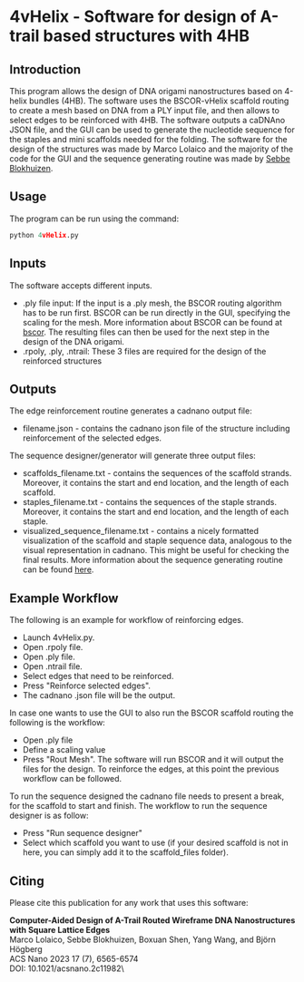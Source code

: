 # 4vHelix - Software for design of A-trail based structures with 4HB

## Introduction
This program allows the design of DNA origami nanostructures based on 4-helix bundles (4HB). The software uses the BSCOR-vHelix scaffold routing to create a mesh based on DNA from a PLY input file, and then allows to select edges to be reinforced with 4HB. The software outputs a caDNAno JSON file, and the GUI can be used to generate the nucleotide sequence for the staples and mini scaffolds needed for the folding.
The software for the design of the structures was made by Marco Lolaico and the majority of the code for the GUI and the sequence generating routine was made by [Sebbe Blokhuizen](https://github.com/SBlokhuizen).

## Usage
The program can be run using the command:
```python
python 4vHelix.py
```

## Inputs 
The software accepts different inputs.

- .ply file input: If the input is a .ply mesh, the BSCOR routing algorithm has to be run first. BSCOR can be run directly in the GUI, specifying the scaling for the mesh. More information about BSCOR can be found at [bscor](https://github.com/mohamma1/bscor). The resulting files can then be used for the next step in the design of the DNA origami. 
- .rpoly, .ply, .ntrail: These 3 files are required for the design of the reinforced structures

## Outputs
The edge reinforcement routine generates a cadnano output file:
- filename.json - contains the cadnano json file of the structure including reinforcement of the selected edges.

The sequence designer/generator will generate three output files:

- scaffolds_filename.txt - contains the sequences of the scaffold strands. Moreover, it contains the start and end location, and the length of each scaffold.
- staples_filename.txt - contains the sequences of the staple strands. Moreover, it contains the start and end location, and the length of each staple.
- visualized_sequence_filename.txt - contains a nicely formatted visualization of the scaffold and staple sequence data, analogous to the visual representation in cadnano. This might be useful for checking the final results.
More information about the sequence generating routine can be found [here](https://github.com/ItsTheSebbe/SequenceDesigner).

## Example Workflow
The following is an example for workflow of reinforcing edges.
- Launch 4vHelix.py.
- Open .rpoly file.
- Open .ply file.
- Open .ntrail file.
- Select edges that need to be reinforced.
- Press "Reinforce selected edges".
- The cadnano .json file will be the output.

In case one wants to use the GUI to also run the BSCOR scaffold routing the following is the workflow:
- Open .ply file 
- Define a scaling value
- Press "Rout Mesh".
The software will run BSCOR and it will output the files for the design. To reinforce the edges, at this point the previous workflow can be followed.

To run the sequence designed the cadnano file needs to present a break, for the scaffold to start and finish. The workflow to run the sequence designer is as follow:
- Press "Run sequence designer"
- Select which scaffold you want to use (if your desired scaffold is not in here, you can simply add it to the scaffold_files folder).

## Citing 

Please cite this publication for any work that uses this software:

**Computer-Aided Design of A-Trail Routed Wireframe DNA Nanostructures with Square Lattice Edges**\
Marco Lolaico, Sebbe Blokhuizen, Boxuan Shen, Yang Wang, and Björn Högberg\
ACS Nano 2023 17 (7), 6565-6574\
DOI: 10.1021/acsnano.2c11982\
